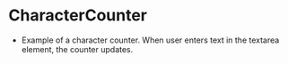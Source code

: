 # CharacterCounter
- Example of a character counter. When user enters text in the textarea element, the counter updates. 
